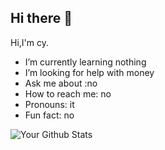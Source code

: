 ## Hi there 👋

<!--
**cy03071/cy03071** is a ✨ _special_ ✨ repository because its `README.md` (this file) appears on your GitHub profile.
hi,here are some ideas to get you started:
-->
Hi,I'm cy.
- I’m currently learning nothing
- I’m looking for help with money
- Ask me about :no
- How to reach me: no
- Pronouns: it
- Fun fact: no

![Your Github Stats](https://github-readme-stats.vercel.app/api?username=cy03071&show_icon=true&theme=tokyonight)
